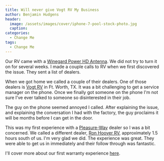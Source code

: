 ```yaml
---
title: Will never give Vogt RV My Business
author: Benjamin Hudgens
header:
  image: /assets/images/cover/iphone-7-pool-stock-photo.jpg
  caption:
categories:
  - Change Me
tags:
  - Change Me
---
```


Our RV came with a [Winegard Power HD Antenna](https://www.amazon.com/Winegard-Automatic-RZ-8500-Ultra-HD-Amplified/dp/B00T36ONEG?th=1).  We did not try to turn it on for several weeks. I made a couple calls to RV when we first discovered the issue.  They sent a list of dealers.

When we got home we called a couple of their dealers.  One of those dealers is [Vogt RV](http://www.vogtrv.com/) in Ft. Worth, TX.  It was a bit challenging to get a service manager on the phone.  Once we finally got someone on the phone I'm not sure I've ever talked to someone so disinterested in their job.  

The guy on the phone seemed annoyed I called.  After explaining the issue, and explaining the conversation I had with the factory, the guy proclaims it will be months before I can get in the door.  

This was my first experience with a [Pleasure-Way](http://pleasureway.com/) dealer so I was a bit concerned.  We called a different dealer, [Ron Hoover RV](http://www.ronhooversanantonio.com/), approximately 1.5 hours south of us.  I'm very glad we did.  The experience was great.  They were able to get us in immediately and their follow through was fantastic.  

I'll cover more about our first warranty experience [here](http://chasingsixty.com/change%20me/Pleasure-Way-Warranty-Experience-1/).
